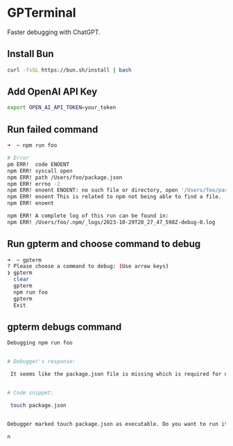 # GPTerminal
Faster debugging with ChatGPT.

## Install Bun
```bash
curl -fsSL https://bun.sh/install | bash
```

## Add OpenAI API Key
```bash
export OPEN_AI_API_TOKEN=your_token
```

## Run failed command
```bash
➜  ~ npm run foo

# Error
pm ERR!  code ENOENT
npm ERR! syscall open
npm ERR! path /Users/foo/package.json
npm ERR! errno -2
npm ERR! enoent ENOENT: no such file or directory, open '/Users/foo/package.json'
npm ERR! enoent This is related to npm not being able to find a file.
npm ERR! enoent

npm ERR! A complete log of this run can be found in:
npm ERR! /Users/foo/.npm/_logs/2023-10-29T20_27_47_598Z-debug-0.log
```


## Run gpterm and choose command to debug
```bash
➜  ~ gpterm
? Please choose a command to debug: (Use arrow keys)
❯ gpterm
  clear
  gpterm
  npm run foo
  gpterm
  Exit
```
## gpterm debugs command
```bash
Debugging npm run foo


# Debugger's response:

 It seems like the package.json file is missing which is required for npm to run. Please ensure it is present in the correct directory and try again.


# Code snippet:

 touch package.json


Debugger marked touch package.json as executable. Do you want to run it? (Y/n)

n
```
